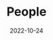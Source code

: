 ---
title: People
date: 2022-10-24

type: landing

sections:
  - block: people
    content:
      title: Meet the Team
      # Choose which groups/teams of users to display.
      #   Edit `user_groups` in each user's profile to add them to one or more of these groups.
      user_groups:
          - Researchers
      sort_by: Params.last_name
      sort_ascending: true
    design:
      show_interests: false
      show_role: true
      show_social: false
---